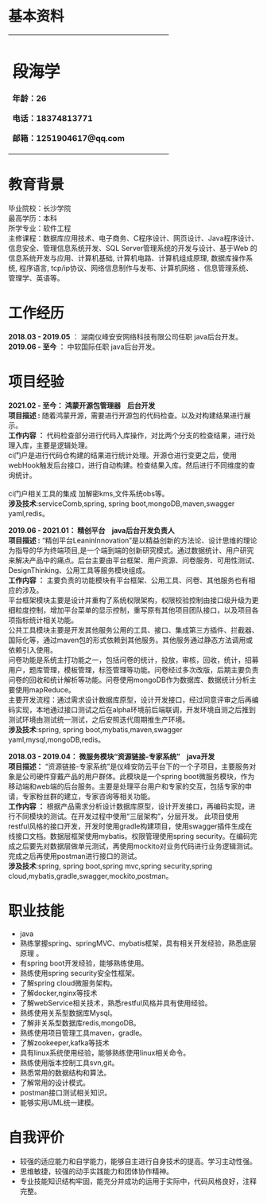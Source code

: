 # 基本资料
<table border="0">
  <tr>
    <td width="75%">
      <h1>段海学</h1>
      <p><b>年龄：26</b></p>
      <p><b>电话：18374813771</b></p>
      <p><b>邮箱：1251904617@qq.com </b></p>
    </td>
  </tr>
</table>

# 教育背景
毕业院校：长沙学院  
最高学历：本科  
所学专业：软件工程   
主修课程：数据库应用技术、电子商务、C程序设计、网页设计、Java程序设计、信息安全、管理信息系统开发、SQL Server管理系统的开发与设计、基于Web 的信息系统开发与应用、计算机基础, 计算机电路、计算机组成原理, 数据库操作系统, 程序语言, tcp/ip协议、网络信息制作与发布、计算机网络 、信息管理系统、管理学、英语等。
# 工作经历
**2018.03 - 2019.05** ：    湖南仪峰安安网络科技有限公司任职 java后台开发。  
**2019.06 - 至今** ：        中软国际任职 java后台开发。
# 项目经验
**2021.02 - 至今：   鸿蒙开源包管理器   &nbsp;&nbsp;&nbsp;后台开发**  
**项目描述 :** 
随着鸿蒙开源，需要进行开源包的代码检查。以及对构建结果进行展示。  
**工作内容 ：**
代码检查部分进行代码入库操作，对比两个分支的检查结果，进行处理入库，主要是逻辑处理。  
ci门户是进行代码仓构建的结果进行统计处理。开源仓进行变更之后，使用webHook触发后台接口，进行自动构建。检查结果入库。然后进行不同维度的查询统计。</br>     
ci门户相关工具的集成 加解密kms,文件系统obs等。  
**涉及技术**:serviceComb,spring, spring boot,mongoDB,maven,swagger yaml,redis。  

**2019.06 - 2021.01：   精创平台    &nbsp;&nbsp;&nbsp;java后台开发负责人**  
**项目描述 :** 
“精创平台LeaninInnovation”是以精益创新的方法论、设计思维的理论为指导的华为终端项目,是一个端到端的创新研究模式。通过数据统计、用户研究来解决产品中的痛点。后台主要由平台框架、用户资源、问卷服务、可用性测试、DesignThinking、公用工具等服务模块组成。   
**工作内容 ：**
主要负责的功能模块有平台框架、公用工具、问卷、其他服务也有相应的涉及。<br>
平台框架模块主要是设计并重构了系统权限架构，权限校验控制由接口级升级为更细粒度控制，增加平台菜单的显示控制，重写原有其他项目团队接口，以及项目各项指标统计相关功能。<br>
公共工具模块主要是开发其他服务公用的工具、接口、集成第三方插件、拦截器、国际化等，通过maven包的形式依赖到其他服务。其他服务通过静态方法调用或依赖引入使用。<br>
问卷功能是系统主打功能之一，包括问卷的统计，投放，审核，回收，统计，招募用户，题库管理，模板管理，标签管理等功能。问卷经过多次改版，后期主要负责问卷的回收和统计解析等功能。问卷使用mongoDB作为数据库、数据统计分析主要使用mapReduce。<br>
主要开发流程：通过需求设计数据库原型，设计开发接口，经过同意评审之后再编码实现，本地通过接口测试之后在alpha环境前后端联调，开发环境自测之后推到测试环境由测试统一测试，之后安照迭代周期推生产环境。<br>
**涉及技术**:spring, spring boot,mybatis,maven,swagger yaml,mysql,mongoDB,redis。  

**2018.03 - 2019.04：   微服务模块“资源链接-专家系统”  &nbsp;&nbsp;&nbsp;java开发**  
**项目描述：** 
“资源链接-专家系统”是仪峰安防云平台下的一个子项目，主要服务对象是公司硬件穿戴产品的用户群体。此模块是一个spring boot微服务模块，作为移动端和web端的后台服务。主要是处理平台用户和专家的交互，包括专家的申请，专家粉丝群的建立，专家咨询等相关功能。  
**工作内容 ：**
根据产品需求分析设计数据库原型，设计开发接口，再编码实现，进行不同模块的测试。在开发过程中使用“三层架构”，分层开发。
此项目使用restful风格的接口开发，开发时使用gradle构建项目，使用swagger插件生成在线接口文档。数据层框架使用mybatis。权限管理使用spring security。在编码完成之后要先对数据层做单元测试，再使用mockito对业务代码进行业务逻辑测试。完成之后再使用postman进行接口的测试。  
**涉及技术**:spring, spring boot,spring mvc,spring security,spring cloud,mybatis,gradle,swagger,mockito,postman。  

# 职业技能  
- java
- 熟练掌握spring、springMVC、mybatis框架，具有相关开发经验，熟悉底层原理  。
- 有spring boot开发经验，能够熟练使用。
- 熟练使用spring security安全性框架。
- 了解spring cloud微服务架构。
- 了解docker,nginx等技术
- 了解webService相关技术，熟悉restful风格并具有使用经验。
- 熟练使用关系型数据库Mysql。
- 了解非关系型数据库redis,mongoDB。
- 熟练使用项目管理工具maven，gradle。
- 了解zookeeper,kafka等技术
- 具有linux系统使用经验，能够熟练使用linux相关命令。
- 熟练使用版本控制工具svn,git。
- 熟悉常用的数据结构和算法。
- 了解常用的设计模式。
- postman接口测试相关知识。
- 能够实用UML统一建模。
# 自我评价
- 较强的适应能力和自学能力，能够自主进行自身技术的提高。学习主动性强。
- 思维敏捷，较强的动手实践能力和团体协作精神。
- 专业技能知识结构牢固，能充分并成功的运用于实际中，代码风格良好，注释完整。
